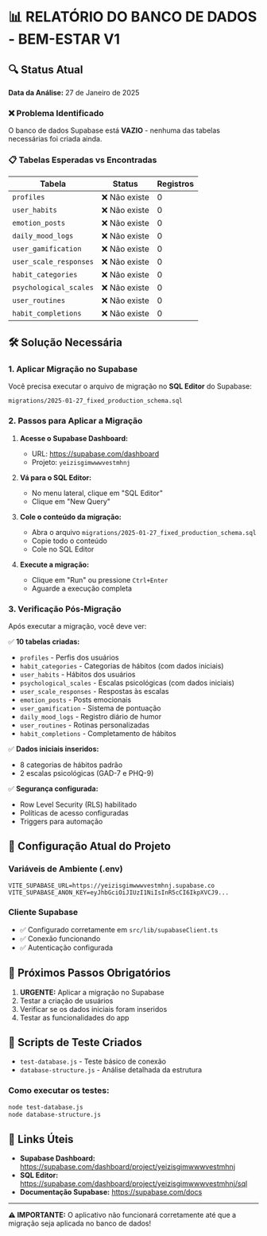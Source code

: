# 📊 RELATÓRIO DO BANCO DE DADOS - BEM-ESTAR V1

## 🔍 Status Atual

**Data da Análise:** 27 de Janeiro de 2025

### ❌ Problema Identificado
O banco de dados Supabase está **VAZIO** - nenhuma das tabelas necessárias foi criada ainda.

### 📋 Tabelas Esperadas vs Encontradas

| Tabela | Status | Registros |
|--------|--------|-----------|
| `profiles` | ❌ Não existe | 0 |
| `user_habits` | ❌ Não existe | 0 |
| `emotion_posts` | ❌ Não existe | 0 |
| `daily_mood_logs` | ❌ Não existe | 0 |
| `user_gamification` | ❌ Não existe | 0 |
| `user_scale_responses` | ❌ Não existe | 0 |
| `habit_categories` | ❌ Não existe | 0 |
| `psychological_scales` | ❌ Não existe | 0 |
| `user_routines` | ❌ Não existe | 0 |
| `habit_completions` | ❌ Não existe | 0 |

## 🛠️ Solução Necessária

### 1. Aplicar Migração no Supabase

Você precisa executar o arquivo de migração no **SQL Editor** do Supabase:

```
migrations/2025-01-27_fixed_production_schema.sql
```

### 2. Passos para Aplicar a Migração

1. **Acesse o Supabase Dashboard:**
   - URL: https://supabase.com/dashboard
   - Projeto: `yeizisgimwwwvestmhnj`

2. **Vá para o SQL Editor:**
   - No menu lateral, clique em "SQL Editor"
   - Clique em "New Query"

3. **Cole o conteúdo da migração:**
   - Abra o arquivo `migrations/2025-01-27_fixed_production_schema.sql`
   - Copie todo o conteúdo
   - Cole no SQL Editor

4. **Execute a migração:**
   - Clique em "Run" ou pressione `Ctrl+Enter`
   - Aguarde a execução completa

### 3. Verificação Pós-Migração

Após executar a migração, você deve ver:

✅ **10 tabelas criadas:**
- `profiles` - Perfis dos usuários
- `habit_categories` - Categorias de hábitos (com dados iniciais)
- `user_habits` - Hábitos dos usuários
- `psychological_scales` - Escalas psicológicas (com dados iniciais)
- `user_scale_responses` - Respostas às escalas
- `emotion_posts` - Posts emocionais
- `user_gamification` - Sistema de pontuação
- `daily_mood_logs` - Registro diário de humor
- `user_routines` - Rotinas personalizadas
- `habit_completions` - Completamento de hábitos

✅ **Dados iniciais inseridos:**
- 8 categorias de hábitos padrão
- 2 escalas psicológicas (GAD-7 e PHQ-9)

✅ **Segurança configurada:**
- Row Level Security (RLS) habilitado
- Políticas de acesso configuradas
- Triggers para automação

## 🔧 Configuração Atual do Projeto

### Variáveis de Ambiente (.env)
```
VITE_SUPABASE_URL=https://yeizisgimwwwvestmhnj.supabase.co
VITE_SUPABASE_ANON_KEY=eyJhbGciOiJIUzI1NiIsInR5cCI6IkpXVCJ9...
```

### Cliente Supabase
- ✅ Configurado corretamente em `src/lib/supabaseClient.ts`
- ✅ Conexão funcionando
- ✅ Autenticação configurada

## 🚨 Próximos Passos Obrigatórios

1. **URGENTE:** Aplicar a migração no Supabase
2. Testar a criação de usuários
3. Verificar se os dados iniciais foram inseridos
4. Testar as funcionalidades do app

## 📝 Scripts de Teste Criados

- `test-database.js` - Teste básico de conexão
- `database-structure.js` - Análise detalhada da estrutura

### Como executar os testes:
```bash
node test-database.js
node database-structure.js
```

## 🔗 Links Úteis

- **Supabase Dashboard:** https://supabase.com/dashboard/project/yeizisgimwwwvestmhnj
- **SQL Editor:** https://supabase.com/dashboard/project/yeizisgimwwwvestmhnj/sql
- **Documentação Supabase:** https://supabase.com/docs

---

**⚠️ IMPORTANTE:** O aplicativo não funcionará corretamente até que a migração seja aplicada no banco de dados!